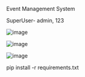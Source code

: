 Event Management System

SuperUser- admin, 123

![image](https://github.com/user-attachments/assets/599f4dba-bddc-42dd-9b1c-6600fca9ea3d)

![image](https://github.com/user-attachments/assets/67752ac5-e2de-45b0-a604-ae457e531d59)

![image](https://github.com/user-attachments/assets/1f058908-6c4d-4542-b01d-b1ede9a0111c)


pip install -r requirements.txt


